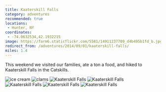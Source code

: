 ```yaml
---
title: Kaaterskill Falls
category: adventures
recommended: true
locations:
 - Hunter, NY
coordinates:
 - -74.0632534,42.1932215
image: https://farm6.staticflickr.com/5581/14911237709_d4b495b1fd_b.jpg
redirect_from: /adventures/2014/09/01/kaaterskill-falls/
miles: 1.4
---
```



This weekend we visited our families, ate a ton a food, and hiked to Kaaterskill Falls in the Catskills.

<div class="photos">

<img src="https://farm6.staticflickr.com/5583/15105119931_0602989c09_b.jpg" class="img-half" alt="ice cream">

<img src="https://farm6.staticflickr.com/5583/15108122215_f8147c0d99_b.jpg" class="img-half" alt="clams">

<img src="https://farm4.staticflickr.com/3852/15094931141_d1926efe18_b.jpg" alt="Kaaterskill Falls">

<img src="https://farm6.staticflickr.com/5567/15097927035_bc505ed365_b.jpg" class="img-half" alt="Kaaterskill Falls">

<img src="https://farm4.staticflickr.com/3911/15074906716_a4a5f73939_b.jpg" class="img-half" alt="Kaaterskill Falls">

<img src="https://farm6.staticflickr.com/5554/15097906595_014e0a79bc_b.jpg" class="img-half" alt="Kaaterskill Falls">

<img src="https://farm6.staticflickr.com/5581/14911237709_d4b495b1fd_b.jpg" class="img-half" alt="Kaaterskill Falls">
</div>

